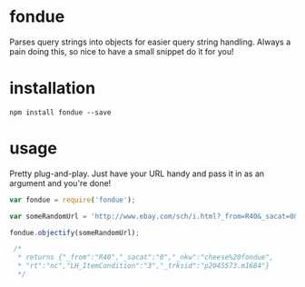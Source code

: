 # fondue
Parses query strings into objects for easier query string handling. Always a pain doing this, so nice to have a small snippet do it for you!

# installation
`npm install fondue --save`

# usage

Pretty plug-and-play. Just have your URL handy and pass it in as an argument and you're done!

```javascript
var fondue = require('fondue');

var someRandomUrl = 'http://www.ebay.com/sch/i.html?_from=R40&_sacat=0&_nkw=cheese%20fondue&rt=nc&LH_ItemCondition=3&_trksid=p2045573.m1684';

fondue.objectify(someRandomUrl);

 /*
  * returns {"_from":"R40","_sacat":"0","_nkw":"cheese%20fondue",
  * "rt":"nc","LH_ItemCondition":"3","_trksid":"p2045573.m1684"}
  */
```
